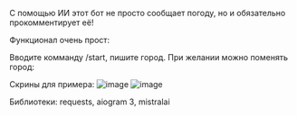 С помощью ИИ этот бот не просто сообщает погоду, но и обязательно прокомментирует её!

Функционал очень прост:

  Вводите комманду /start, пишите город. При желании можно поменять город:

Скрины для примера:
![image](https://github.com/user-attachments/assets/217790c6-e66a-477d-ae2f-659b9f8af83d)
![image](https://github.com/user-attachments/assets/84c70ddb-135b-4a66-bc6d-ea4871474c61)

Библиотеки: requests, aiogram 3, mistralai
